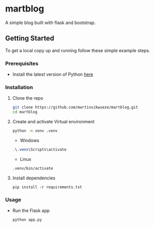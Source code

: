 # martblog
A simple blog built with flask and bootstrap.

## Getting  Started

To get a local copy up and running follow these simple example steps.

### Prerequisites

* Install the latest version of Python [here](https://www.python.org/downloads/)

### Installation

1. Clone the repo
   ```sh
   git clone https://github.com/martinsikwueze/martblog.git
   cd martblog
   ```
2. Create and activate Virtual environment
   ```sh
   python -m venv .venv
   ``` 
   * Windows
   ```powershell
   .\.venv\Scripts\activate
   ```
   * Linux
   ```sh
   .venv/bin/activate
   ```
3. Install dependencies
   ```
   pip install -r requirements.txt
   ```
   
### Usage

* Run the Flask app
   ```sh
   python app.py
   ```